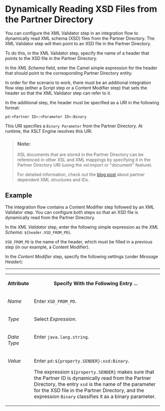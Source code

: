 <!-- loio9331745d24ae4aa3b3a2bf137f7815b3 -->

# Dynamically Reading XSD Files from the Partner Directory

You can configure the XML Validator step in an integration flow to dynamically read XML schema \(XSD\) files from the Partner Directory. The XML Validator step will then point to an XSD file in the Partner Directory.

To do this, in the XML Validator step, specify the name of a header that points to the XSD file in the Partner Directory.

In the *XML Schema* field, enter the Camel simple expression for the header that should point to the corresponding Partner Directory entity.

In order for the scenario to work, there must be an additional integration flow step \(either a Script step or a Content Modifier step\) that sets the header so that the XML Validator step can refer to it.

In the additional step, the header must be specified as a URI in the following format:

`pd:<Partner ID>:<Parameter ID>:Binary`

This URI specifies a `Binary Parameter` from the Partner Directory. At runtime, the XSLT Engine resolves this URI.

> ### Note:  
> XSL documents that are stored in the Partner Directory can be referenced in other XSL and XML mappings by specifying it in the Partner Directory URI \(using the xsl:import or "document" feature\).
> 
> For detailed information, check out the [blog post](https://blogs.sap.com/2017/08/22/cloud-integration-partner-directory-partner-dependent-xml-structures-and-ids/) about partner dependent XML structures and IDs.



<a name="loio9331745d24ae4aa3b3a2bf137f7815b3__section_gy3_ddb_r1b"/>

## Example

The integration flow contains a Content Modifier step followed by an XML Validator step. You can configure both steps so that an XSD file is dynamically read from the Partner Directory.

In the *XML Validator* step, enter the following simple expression as the *XML Schema*: `${header.XSD_FROM_PD}`.

`XSD_FROM_PD` is the name of the header, which must be filled in a previous step \(in our example, a Content Modifier\).

In the *Content Modifier* step, specify the following settings \(under *Message Header*\):

****


<table>
<tr>
<th valign="top">

Attribute



</th>
<th valign="top">

Specify With the Following Entry ...



</th>
</tr>
<tr>
<td valign="top">

*Name* 



</td>
<td valign="top">

Enter `XSD_FROM_PD`.



</td>
</tr>
<tr>
<td valign="top">

*Type* 



</td>
<td valign="top">

Select *Expression*.



</td>
</tr>
<tr>
<td valign="top">

*Data Type* 



</td>
<td valign="top">

Enter `java.lang.string`.



</td>
</tr>
<tr>
<td valign="top">

*Value* 



</td>
<td valign="top">

Enter `pd:${property.SENDER}:xsd:Binary`.

The expression `${property.SENDER}` makes sure that the Partner ID is dynamically read from the Partner Directory, the entry `xsd` is the name of the parameter for the XSD file in the Partner Directory, and the expression `Binary` classifies it as a binary parameter.



</td>
</tr>
</table>

